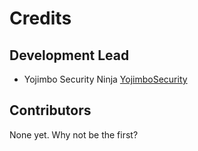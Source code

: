 # Credits

## Development Lead

- Yojimbo Security Ninja [YojimboSecurity](https://github.com/YojimboSecurity)

## Contributors

None yet. Why not be the first?